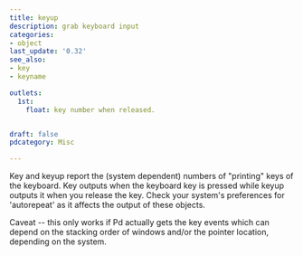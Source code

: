 ```yaml
---
title: keyup
description: grab keyboard input
categories:
- object
last_update: '0.32'
see_also:
- key
- keyname

outlets:
  1st:
    float: key number when released.


draft: false
pdcategory: Misc

---
```


Key and keyup report the (system dependent) numbers of "printing" keys of the keyboard. Key outputs when the keyboard key is pressed while keyup outputs it when you release the key. Check your system's preferences for 'autorepeat' as it affects the output of these objects.

Caveat -- this only works if Pd actually gets the key events which can depend on the stacking order of windows and/or the pointer location, depending on the system.